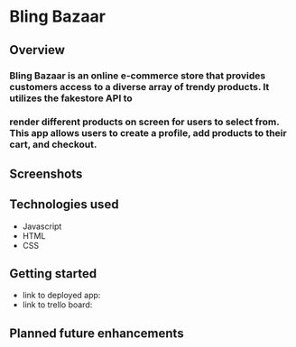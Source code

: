 # **Bling Bazaar**

## Overview
### Bling Bazaar is an online e-commerce store that provides customers access to a diverse array of trendy products. It utilizes the fakestore API to 
### render different products on screen for users to select from. This app allows users to create a profile, add products to their cart, and checkout.

## Screenshots 

## Technologies used
- Javascript
- HTML
- CSS

## Getting started
- link to deployed app: 
- link to trello board:

## Planned future enhancements


